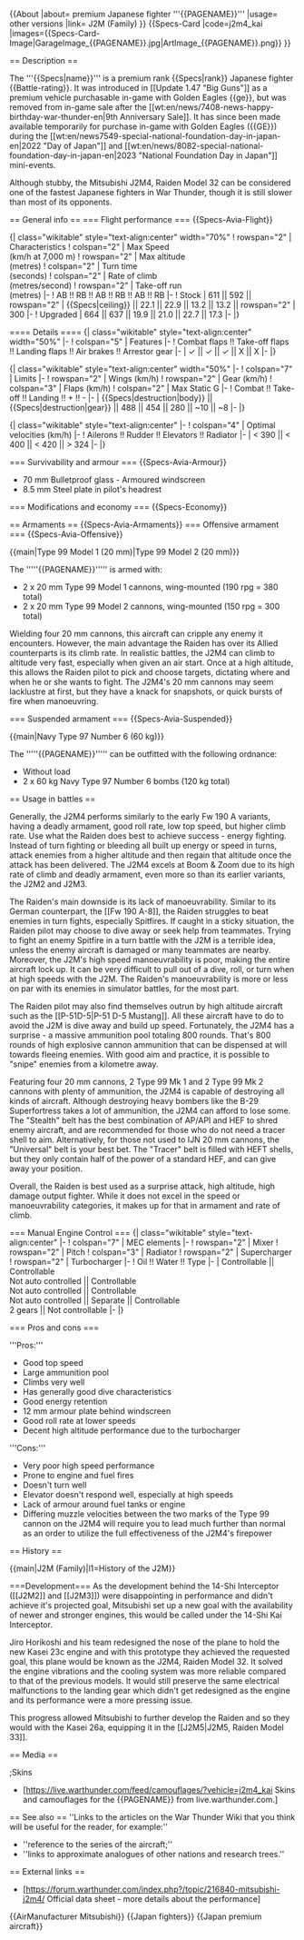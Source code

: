 {{About
|about= premium Japanese fighter '''{{PAGENAME}}'''
|usage= other versions
|link= J2M (Family)
}}
{{Specs-Card
|code=j2m4_kai
|images={{Specs-Card-Image|GarageImage_{{PAGENAME}}.jpg|ArtImage_{{PAGENAME}}.png}}
}}

== Description ==
<!-- ''In the description, the first part should be about the history of and the creation and combat usage of the aircraft, as well as its key features. In the second part, tell the reader about the aircraft in the game. Insert a screenshot of the vehicle, so that if the novice player does not remember the vehicle by name, he will immediately understand what kind of vehicle the article is talking about.'' -->
The '''{{Specs|name}}''' is a premium rank {{Specs|rank}} Japanese fighter {{Battle-rating}}. It was introduced in [[Update 1.47 "Big Guns"]] as a premium vehicle purchasable in-game with Golden Eagles {{ge}}, but was removed from in-game sale after the [[wt:en/news/7408-news-happy-birthday-war-thunder-en|9th Anniversary Sale]]. It has since been made available temporarily for purchase in-game with Golden Eagles ({{GE}}) during the [[wt:en/news7549-special-national-foundation-day-in-japan-en|2022 "Day of Japan"]] and [[wt:en/news/8082-special-national-foundation-day-in-japan-en|2023 "National Foundation Day in Japan"]] mini-events.
	
Although stubby, the Mitsubishi J2M4, Raiden Model 32 can be considered one of the fastest Japanese fighters in War Thunder, though it is still slower than most of its opponents.

== General info ==
=== Flight performance ===
{{Specs-Avia-Flight}}
<!-- ''Describe how the aircraft behaves in the air. Speed, manoeuvrability, acceleration and allowable loads - these are the most important characteristics of the vehicle.'' -->

{| class="wikitable" style="text-align:center" width="70%"
! rowspan="2" | Characteristics
! colspan="2" | Max Speed<br>(km/h at 7,000 m)
! rowspan="2" | Max altitude<br>(metres)
! colspan="2" | Turn time<br>(seconds)
! colspan="2" | Rate of climb<br>(metres/second)
! rowspan="2" | Take-off run<br>(metres)
|-
! AB !! RB !! AB !! RB !! AB !! RB
|-
! Stock
| 611 || 592 || rowspan="2" | {{Specs|ceiling}} || 22.1 || 22.9 || 13.2 || 13.2 || rowspan="2" | 300
|-
! Upgraded
| 664 || 637 || 19.9 || 21.0 || 22.7 || 17.3
|-
|}

==== Details ====
{| class="wikitable" style="text-align:center" width="50%"
|-
! colspan="5" | Features
|-
! Combat flaps !! Take-off flaps !! Landing flaps !! Air brakes !! Arrestor gear
|-
| ✓ || ✓ || ✓ || X || X     <!-- ✓ -->
|-
|}

{| class="wikitable" style="text-align:center" width="50%"
|-
! colspan="7" | Limits
|-
! rowspan="2" | Wings (km/h)
! rowspan="2" | Gear (km/h)
! colspan="3" | Flaps (km/h)
! colspan="2" | Max Static G
|-
! Combat !! Take-off !! Landing !! + !! -
|-
| {{Specs|destruction|body}} || {{Specs|destruction|gear}} || 488 || 454 || 280 || ~10 || ~8
|-
|}

{| class="wikitable" style="text-align:center"
|-
! colspan="4" | Optimal velocities (km/h)
|-
! Ailerons !! Rudder !! Elevators !! Radiator
|-
| < 390 || < 400 || < 420 || > 324
|-
|}

=== Survivability and armour ===
{{Specs-Avia-Armour}}
<!-- ''Examine the survivability of the aircraft. Note how vulnerable the structure is and how secure the pilot is, whether the fuel tanks are armoured, etc. Describe the armour, if there is any, and also mention the vulnerability of other critical aircraft systems.'' -->

* 70 mm Bulletproof glass - Armoured windscreen
* 8.5 mm Steel plate in pilot's headrest

=== Modifications and economy ===
{{Specs-Economy}}

== Armaments ==
{{Specs-Avia-Armaments}}
=== Offensive armament ===
{{Specs-Avia-Offensive}}
<!-- ''Describe the offensive armament of the aircraft, if any. Describe how effective the cannons and machine guns are in a battle, and also what belts or drums are better to use. If there is no offensive weaponry, delete this subsection.'' -->
{{main|Type 99 Model 1 (20 mm)|Type 99 Model 2 (20 mm)}}

The '''''{{PAGENAME}}''''' is armed with:

* 2 x 20 mm Type 99 Model 1 cannons, wing-mounted (190 rpg = 380 total)
* 2 x 20 mm Type 99 Model 2 cannons, wing-mounted (150 rpg = 300 total)

Wielding four 20 mm cannons, this aircraft can cripple any enemy it encounters. However, the main advantage the Raiden has over its Allied counterparts is its climb rate. In realistic battles, the J2M4 can climb to altitude very fast, especially when given an air start. Once at a high altitude, this allows the Raiden pilot to pick and choose targets, dictating where and when he or she wants to fight. The J2M4's 20 mm cannons may seem lacklustre at first, but they have a knack for snapshots, or quick bursts of fire when manoeuvring.

=== Suspended armament ===
{{Specs-Avia-Suspended}}
<!-- ''Describe the aircraft's suspended armament: additional cannons under the wings, bombs, rockets and torpedoes. This section is especially important for bombers and attackers. If there is no suspended weaponry remove this subsection.'' -->
{{main|Navy Type 97 Number 6 (60 kg)}}

The '''''{{PAGENAME}}''''' can be outfitted with the following ordnance:

* Without load
* 2 x 60 kg Navy Type 97 Number 6 bombs (120 kg total)

== Usage in battles ==
<!-- ''Describe the tactics of playing in the aircraft, the features of using aircraft in a team and advice on tactics. Refrain from creating a "guide" - do not impose a single point of view, but instead, give the reader food for thought. Examine the most dangerous enemies and give recommendations on fighting them. If necessary, note the specifics of the game in different modes (AB, RB, SB).'' -->

Generally, the J2M4 performs similarly to the early Fw 190 A variants, having a deadly armament, good roll rate, low top speed, but higher climb rate. Use what the Raiden does best to achieve success - energy fighting. Instead of turn fighting or bleeding all built up energy or speed in turns, attack enemies from a higher altitude and then regain that altitude once the attack has been delivered. The J2M4 excels at Boom & Zoom due to its high rate of climb and deadly armament, even more so than its earlier variants, the J2M2 and J2M3.

The Raiden's main downside is its lack of manoeuvrability. Similar to its German counterpart, the [[Fw 190 A-8]], the Raiden struggles to beat enemies in turn fights, especially Spitfires. If caught in a sticky situation, the Raiden pilot may choose to dive away or seek help from teammates. Trying to fight an enemy Spitfire in a turn battle with the J2M is a terrible idea, unless the enemy aircraft is damaged or many teammates are nearby. Moreover, the J2M's high speed manoeuvrability is poor, making the entire aircraft lock up. It can be very difficult to pull out of a dive, roll, or turn when at high speeds with the J2M. The Raiden's manoeuvrability is more or less on par with its enemies in simulator battles, for the most part.

The Raiden pilot may also find themselves outrun by high altitude aircraft such as the [[P-51D-5|P-51 D-5 Mustang]]. All these aircraft have to do to avoid the J2M is dive away and build up speed. Fortunately, the J2M4 has a surprise - a massive ammunition pool totaling 800 rounds. That's 800 rounds of high explosive cannon ammunition that can be dispensed at will towards fleeing enemies. With good aim and practice, it is possible to "snipe" enemies from a kilometre away.

Featuring four 20 mm cannons, 2 Type 99 Mk 1 and 2 Type 99 Mk 2 cannons with plenty of ammunition, the J2M4 is capable of destroying all kinds of aircraft. Although destroying heavy bombers like the B-29 Superfortress takes a lot of ammunition, the J2M4 can afford to lose some. The "Stealth" belt has the best combination of AP/API and HEF to shred enemy aircraft, and are recommended for those who do not need a tracer shell to aim. Alternatively, for those not used to IJN 20 mm cannons, the "Universal" belt is your best bet. The "Tracer" belt is filled with HEFT shells, but they only contain half of the power of a standard HEF, and can give away your position.

Overall, the Raiden is best used as a surprise attack, high altitude, high damage output fighter. While it does not excel in the speed or manoeuvrability categories, it makes up for that in armament and rate of climb.

=== Manual Engine Control ===
{| class="wikitable" style="text-align:center"
|-
! colspan="7" | MEC elements
|-
! rowspan="2" | Mixer
! rowspan="2" | Pitch
! colspan="3" | Radiator
! rowspan="2" | Supercharger
! rowspan="2" | Turbocharger
|-
! Oil !! Water !! Type
|-
| Controllable || Controllable<br>Not auto controlled || Controllable<br>Not auto controlled || Controllable<br>Not auto controlled || Separate || Controllable<br>2 gears || Not controllable
|-
|}

=== Pros and cons ===
<!-- ''Summarise and briefly evaluate the vehicle in terms of its characteristics and combat effectiveness. Mark its pros and cons in the bulleted list. Try not to use more than 6 points for each of the characteristics. Avoid using categorical definitions such as "bad", "good" and the like - use substitutions with softer forms such as "inadequate" and "effective".'' -->

'''Pros:'''

* Good top speed
* Large ammunition pool
* Climbs very well
* Has generally good dive characteristics
* Good energy retention
* 12 mm armour plate behind windscreen
* Good roll rate at lower speeds
* Decent high altitude performance due to the turbocharger

'''Cons:'''

* Very poor high speed performance
* Prone to engine and fuel fires
* Doesn't turn well
* Elevator doesn't respond well, especially at high speeds
* Lack of armour around fuel tanks or engine
* Differing muzzle velocities between the two marks of the Type 99 cannon on the J2M4 will require you to lead much further than normal as an order to utilize the full effectiveness of the J2M4's firepower

== History ==
<!-- ''Describe the history of the creation and combat usage of the aircraft in more detail than in the introduction. If the historical reference turns out to be too long, take it to a separate article, taking a link to the article about the vehicle and adding a block "/History" (example: <nowiki>https://wiki.warthunder.com/(Vehicle-name)/History</nowiki>) and add a link to it here using the <code>main</code> template. Be sure to reference text and sources by using <code><nowiki><ref></ref></nowiki></code>, as well as adding them at the end of the article with <code><nowiki><references /></nowiki></code>. This section may also include the vehicle's dev blog entry (if applicable) and the in-game encyclopedia description (under <code><nowiki>=== In-game description ===</nowiki></code>, also if applicable).'' -->
{{main|J2M (Family)|l1=History of the J2M}}

===Development===
As the development behind the 14-Shi Interceptor ([[J2M2]] and [[J2M3]]) were disappointing in performance and didn't achieve it's projected goal, Mitsubishi set up a new goal with the availability of newer and stronger engines, this would be called under the 14-Shi Kai Interceptor.

Jiro Horikoshi and his team redesigned the nose of the plane to hold the new Kasei 23c engine and with this prototype they achieved the requested goal, this plane would be known as the J2M4, Raiden Model 32. It solved the engine vibrations and the cooling system was more reliable compared to that of the previous models. It would still preserve the same electrical malfunctions to the landing gear which didn't get redesigned as the engine and its performance were a more pressing issue.

This progress allowed Mitsubishi to further develop the Raiden and so they would with the Kasei 26a, equipping it in the [[J2M5|J2M5, Raiden Model 33]].

== Media ==
<!-- ''Excellent additions to the article would be video guides, screenshots from the game, and photos.'' -->

;Skins
* [https://live.warthunder.com/feed/camouflages/?vehicle=j2m4_kai Skins and camouflages for the {{PAGENAME}} from live.warthunder.com.]

== See also ==
''Links to the articles on the War Thunder Wiki that you think will be useful for the reader, for example:''
* ''reference to the series of the aircraft;''
* ''links to approximate analogues of other nations and research trees.''

== External links ==
<!-- ''Paste links to sources and external resources, such as:''
* ''topic on the official game forum;''
* ''other literature.'' -->

* [https://forum.warthunder.com/index.php?/topic/216840-mitsubishi-j2m4/ Official data sheet - more details about the performance]

{{AirManufacturer Mitsubishi}}
{{Japan fighters}}
{{Japan premium aircraft}}